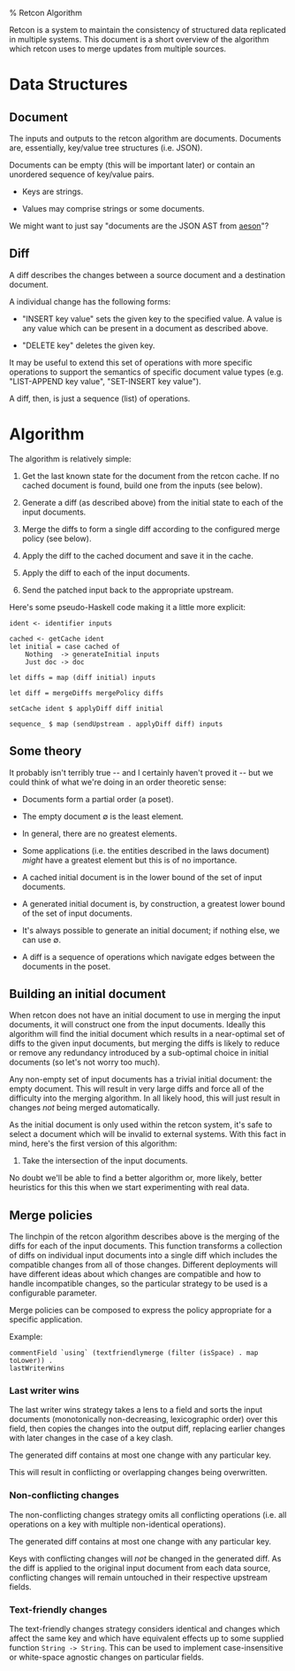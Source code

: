 % Retcon Algorithm

Retcon is a system to maintain the consistency of structured data replicated in
multiple systems. This document is a short overview of the algorithm which
retcon uses to merge updates from multiple sources.

Data Structures
===============

Document
--------

The inputs and outputs to the retcon algorithm are documents. Documents are,
essentially, key/value tree structures (i.e. JSON).

Documents can be empty (this will be important later) or contain an unordered
sequence of key/value pairs.

- Keys are strings.

- Values may comprise strings or some documents.

We might want to just say "documents are the JSON AST from [aeson][]"?

[aeson]: http://hackage.haskell.org/package/aeson

Diff
----

A diff describes the changes between a source document and a destination
document.

A individual change has the following forms:

- "INSERT key value" sets the given key to the specified value. A value is any
value which can be present in a document as described above.

- "DELETE key" deletes the given key.

It may be useful to extend this set of operations with more specific operations
to support the semantics of specific document value types (e.g. "LIST-APPEND
key value", "SET-INSERT key value").

A diff, then, is just a sequence (list) of operations.

Algorithm
=========

The algorithm is relatively simple:

1. Get the last known state for the document from the retcon cache. If no
cached document is found, build one from the inputs (see below).

2. Generate a diff (as described above) from the initial state to each of the
input documents.

3. Merge the diffs to form a single diff according to the configured merge
policy (see below).

4. Apply the diff to the cached document and save it in the cache.

5. Apply the diff to each of the input documents.

6. Send the patched input back to the appropriate upstream.

Here's some pseudo-Haskell code making it a little more explicit:

````{.haskell}
ident <- identifier inputs

cached <- getCache ident
let initial = case cached of
    Nothing  -> generateInitial inputs
    Just doc -> doc

let diffs = map (diff initial) inputs

let diff = mergeDiffs mergePolicy diffs

setCache ident $ applyDiff diff initial

sequence_ $ map (sendUpstream . applyDiff diff) inputs
````

Some theory
-----------

It probably isn't terribly true -- and I certainly haven't proved it -- but we
could think of what we're doing in an order theoretic sense:

- Documents form a partial order (a poset).

- The empty document $\emptyset$ is the least element.

- In general, there are no greatest elements.

- Some applications (i.e. the entities described in the laws document) *might*
have a greatest element but this is of no importance.

- A cached initial document is in the lower bound of the set of input
documents.

- A generated initial document is, by construction, a greatest lower bound of
the set of input documents.

- It's always possible to generate an initial document; if nothing else, we can
use $\emptyset$.

- A diff is a sequence of operations which navigate edges between the documents
in the poset.

Building an initial document
----------------------------

When retcon does not have an initial document to use in merging the input
documents, it will construct one from the input documents. Ideally this
algorithm will find the initial document which results in a near-optimal set of
diffs to the given input documents, but merging the diffs is likely to reduce
or remove any redundancy introduced by a sub-optimal choice in initial
documents (so let's not worry too much).

Any non-empty set of input documents has a trivial initial document: the empty
document. This will result in very large diffs and force all of the difficulty
into the merging algorithm. In all likely hood, this will just result in
changes *not* being merged automatically.

As the initial document is only used within the retcon system, it's safe to
select a document which will be invalid to external systems. With this fact in
mind, here's the first version of this algorithm:

1. Take the intersection of the input documents.

No doubt we'll be able to find a better algorithm or, more likely, better
heuristics for this this when we start experimenting with real data.

Merge policies
--------------

The linchpin of the retcon algorithm describes above is the merging of the
diffs for each of the input documents. This function transforms a collection of
diffs on individual input documents into a single diff which includes the
compatible changes from all of those changes. Different deployments will have
different ideas about which changes are compatible and how to handle
incompatible changes, so the particular strategy to be used is a configurable
parameter.

Merge policies can be composed to express the policy appropriate for a specific
application.

Example:

````{.haskell}
commentField `using` (textfriendlymerge (filter (isSpace) . map toLower)) .
lastWriterWins
````

### Last writer wins

The last writer wins strategy takes a lens to a field and sorts the input
documents (monotonically non-decreasing, lexicographic order) over this field,
then copies the changes into the output diff, replacing earlier changes with
later changes in the case of a key clash.

The generated diff contains at most one change with any particular key.

This will result in conflicting or overlapping changes being overwritten.

### Non-conflicting changes

The non-conflicting changes strategy omits all conflicting operations (i.e. all
operations on a key with multiple non-identical operations).

The generated diff contains at most one change with any particular key.

Keys with conflicting changes will *not* be changed in the generated diff. As
the diff is applied to the original input document from each data source,
conflicting changes will remain untouched in their respective upstream fields.

### Text-friendly changes

The text-friendly changes strategy considers identical and changes which affect
the same key and which have equivalent effects up to some supplied function
`String -> String`. This can be used to implement case-insensitive or
white-space agnostic changes on particular fields.

